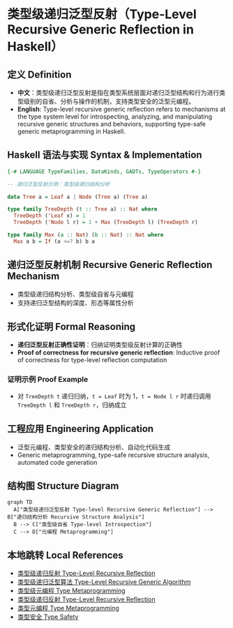 # 类型级递归泛型反射（Type-Level Recursive Generic Reflection in Haskell）

## 定义 Definition

- **中文**：类型级递归泛型反射是指在类型系统层面对递归泛型结构和行为进行类型级别的自省、分析与操作的机制，支持类型安全的泛型元编程。
- **English**: Type-level recursive generic reflection refers to mechanisms at the type system level for introspecting, analyzing, and manipulating recursive generic structures and behaviors, supporting type-safe generic metaprogramming in Haskell.

## Haskell 语法与实现 Syntax & Implementation

```haskell
{-# LANGUAGE TypeFamilies, DataKinds, GADTs, TypeOperators #-}

-- 递归泛型反射示例：类型级递归结构分析

data Tree a = Leaf a | Node (Tree a) (Tree a)

type family TreeDepth (t :: Tree a) :: Nat where
  TreeDepth ('Leaf x) = 1
  TreeDepth ('Node l r) = 1 + Max (TreeDepth l) (TreeDepth r)

type family Max (a :: Nat) (b :: Nat) :: Nat where
  Max a b = If (a <=? b) b a
```

## 递归泛型反射机制 Recursive Generic Reflection Mechanism

- 类型级递归结构分析、类型级自省与元编程
- 支持递归泛型结构的深度、形态等属性分析

## 形式化证明 Formal Reasoning

- **递归泛型反射正确性证明**：归纳证明类型级反射计算的正确性
- **Proof of correctness for recursive generic reflection**: Inductive proof of correctness for type-level reflection computation

### 证明示例 Proof Example

- 对 `TreeDepth t` 递归归纳，`t = Leaf` 时为 1，`t = Node l r` 时递归调用 `TreeDepth l` 和 `TreeDepth r`，归纳成立

## 工程应用 Engineering Application

- 泛型元编程、类型安全的递归结构分析、自动化代码生成
- Generic metaprogramming, type-safe recursive structure analysis, automated code generation

## 结构图 Structure Diagram

```mermaid
graph TD
  A["类型级递归泛型反射 Type-level Recursive Generic Reflection"] --> B["递归结构分析 Recursive Structure Analysis"]
  B --> C["类型级自省 Type-level Introspection"]
  C --> D["元编程 Metaprogramming"]
```

## 本地跳转 Local References

- [类型级递归反射 Type-Level Recursive Reflection](../68-Type-Level-Recursive-Reflection/01-Type-Level-Recursive-Reflection-in-Haskell.md)
- [类型级递归泛型算法 Type-Level Recursive Generic Algorithm](../72-Type-Level-Recursive-Generic-Algorithm/01-Type-Level-Recursive-Generic-Algorithm-in-Haskell.md)
- [类型级元编程 Type Metaprogramming](../16-Type-Metaprogramming/01-Type-Metaprogramming-in-Haskell.md)
- [类型级递归反射 Type-Level Recursive Reflection](../68-Type-Level-Recursive-Reflection/01-Type-Level-Recursive-Reflection-in-Haskell.md)
- [类型元编程 Type Metaprogramming](../18-Type-Metaprogramming/01-Type-Metaprogramming-in-Haskell.md)
- [类型安全 Type Safety](../14-Type-Safety/01-Type-Safety-in-Haskell.md)
